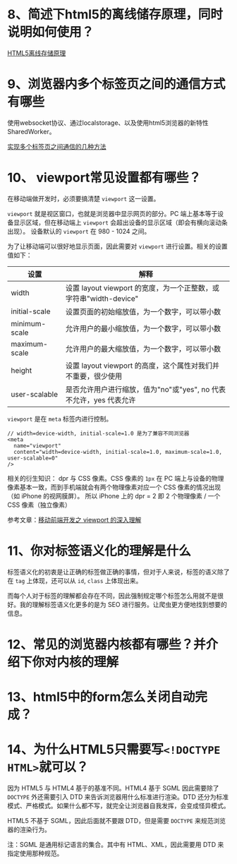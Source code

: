 # 8、简述下html5的离线储存原理，同时说明如何使用？

[HTML5离线存储原理](https://www.cnblogs.com/zhangym118/p/5897056.html)

# 9、浏览器内多个标签页之间的通信方式有哪些

使用websocket协议、通过localstorage、以及使用html5浏览器的新特性SharedWorker。

[实现多个标签页之间通信的几种方法](https://www.jianshu.com/p/31facd4934d7)

# 10、 viewport常见设置都有哪些？

在移动端做开发时，必须要搞清楚 `viewport` 这一设置。

`viewport` 就是视区窗口，也就是浏览器中显示网页的部分。PC 端上基本等于设备显示区域，但在移动端上 `viewport` 会超出设备的显示区域（即会有横向滚动条出现）。 设备默认的 `viewport` 在 980 - 1024 之间。

为了让移动端可以很好地显示页面，因此需要对 `viewport` 进行设置。相关的设置值如下：

| 设置          | 解释                                                         |
| ------------- | ------------------------------------------------------------ |
| width         | 设置 layout viewport 的宽度，为一个正整数，或字符串"width-device" |
| initial-scale | 设置页面的初始缩放值，为一个数字，可以带小数                 |
| minimum-scale | 允许用户的最小缩放值，为一个数字，可以带小数                 |
| maximum-scale | 允许用户的最大缩放值，为一个数字，可以带小数                 |
| height        | 设置 layout viewport 的高度，这个属性对我们并不重要，很少使用 |
| user-scalable | 是否允许用户进行缩放，值为"no"或"yes", no 代表不允许，yes 代表允许 |

`viewport` 是在 `meta` 标签内进行控制。

```
// width=device-width, initial-scale=1.0 是为了兼容不同浏览器
<meta
  name="viewport"
  content="width=device-width, initial-scale=1.0, maximum-scale=1.0, user-scalable=0"
/>
```

相关的衍生知识： dpr 与 CSS 像素。CSS 像素的 `1px` 在 PC 端上与设备的物理像素基本一致，而到手机端就会有两个物理像素对应一个 CSS 像素的情况出现（如 iPhone 的视网膜屏）。 所以 iPhone 上的 dpr = 2 即 2 个物理像素 / 一个 CSS 像素（独立像素）

参考文章：[移动前端开发之 viewport 的深入理解](https://www.cnblogs.com/2050/p/3877280.html)

# 11、你对标签语义化的理解是什么

标签语义化的初衷是让正确的标签做正确的事情，但对于人来说，标签的语义除了在 `tag` 上体现，还可以从 `id`, `class` 上体现出来。

而每个人对于标签的理解都会存在不同，因此强制规定哪个标签怎么用就不是很好。我的理解标签语义化更多的是为 SEO 进行服务。让爬虫更方便地找到想要的信息。

# 12、常见的浏览器内核都有哪些？并介绍下你对内核的理解







# 13、html5中的form怎么关闭自动完成？





# 14、为什么HTML5只需要写`<!DOCTYPE HTML>`就可以？

因为 HTML5 与 HTML4 基于的基准不同。HTML4 基于 SGML 因此需要除了 `DOCTYPE` 外还需要引入 DTD 来告诉浏览器用什么标准进行渲染。DTD 还分为标准模式、严格模式。如果什么都不写，就完全让浏览器自我发挥，会变成怪异模式。

HTML5 不基于 SGML，因此后面就不要跟 DTD，但是需要 `DOCTYPE` 来规范浏览器的渲染行为。

注：SGML 是通用标记语言的集合。其中有 HTML、XML，因此需要用 DTD 来指定使用那种规范。